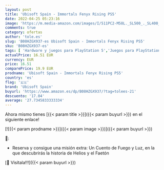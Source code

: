 ```yaml
---
layout: post
title: 'Ubisoft Spain - Immortals Fenyx Rising PS5'
date: 2022-04-25 05:23:16
image: 'https://m.media-amazon.com/images/I/511PC2-M58L._SL500_._SL400_.jpg'
comments: true
category: ofertas
author: 'tole.es'
slug: 'B08HZGX937-es Ubisoft Spain - Immortals Fenyx Rising PS5'
sku: 'B08HZGX937-es'
tags: [ 'Hardware y juegos para PlayStation 5','Juegos para PlayStation 5','Videojuegos','ps5','ubisoft spain','🇪🇸', ]
actualPrice: 16.51 EUR
currency: EUR
price: 16.51
comparePrice: 19.9 EUR
prodname: 'Ubisoft Spain - Immortals Fenyx Rising PS5'
country: 'es'
flag: '🇪🇸'
brand: 'Ubisoft Spain'
buyurl: 'https://www.amazon.es/dp/B08HZGX937/?tag=tolees-21'
descuento: '17.04'
average: '27.7345833333334'
---
```


Ahora mismo tienes [{{< param title >}}]({{< param buyurl >}}) en el siguiente enlace!

[![{{< param prodname >}}]({{< param image >}})]({{< param buyurl >}})

🔎:

- Reserva y consigue una misión extra: Un Cuento de Fuego y Luz, en la que descubrirás la historia de Helios y el Faetón

[🛒 Visítala!!!]({{< param buyurl >}})
